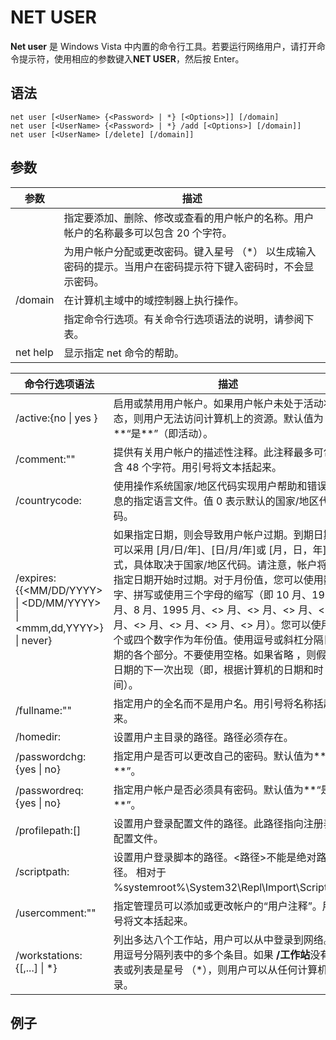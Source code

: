 # NET USER

**Net user** 是 Windows Vista 中内置的命令行工具。若要运行网络用户，请打开命令提示符，使用相应的参数键入**NET USER**，然后按 Enter。



## 语法

```
net user [<UserName> {<Password> | *} [<Options>]] [/domain]
net user [<UserName> {<Password> | *} /add [<Options>] [/domain]]
net user [<UserName> [/delete] [/domain]]
```



## 参数

| **参数**           | **描述**                                                     |
| ------------------ | ------------------------------------------------------------ |
| <UserName>         | 指定要添加、删除、修改或查看的用户帐户的名称。用户帐户的名称最多可以包含 20 个字符。 |
| <Password>         | 为用户帐户分配或更改密码。键入星号 （*） 以生成输入密码的提示。当用户在密码提示符下键入密码时，不会显示密码。 |
| /domain            | 在计算机主域中的域控制器上执行操作。                         |
| <Options>          | 指定命令行选项。有关命令行选项语法的说明，请参阅下表。       |
| net help <Command> | 显示指定 net 命令的帮助。                                    |



| 命令行选项语法                                               | **描述**                                                     |
| ------------------------------------------------------------ | ------------------------------------------------------------ |
| /active:{no \| yes }                                         | 启用或禁用用户帐户。如果用户帐户未处于活动状态，则用户无法访问计算机上的资源。默认值为**“是**”（即活动）。 |
| /comment:"<Text>"                                            | 提供有关用户帐户的描述性注释。此注释最多可包含 48 个字符。用引号将文本括起来。 |
| /countrycode:<NNN>                                           | 使用操作系统国家/地区代码实现用户帮助和错误消息的指定语言文件。值 0 表示默认的国家/地区代码。 |
| /expires:{{<MM/DD/YYYY> \| <DD/MM/YYYY> \| <mmm,dd,YYYY>} \| never} | 如果指定日期，则会导致用户帐户过期。到期日期可以采用 [月/日/年]、[日/月/年]或 [月，日，年]格式，具体取决于国家/地区代码。请注意，帐户将在指定日期开始时过期。对于月份值，您可以使用数字、拼写或使用三个字母的缩写（即 10 月、1994 月、8 月、1995 月、<> 月、<> 月、<> 月、<> 月、<> 月、<> 月、<> 月、<> 月）。您可以使用两个或四个数字作为年份值。使用逗号或斜杠分隔日期的各个部分。不要使用空格。如果省略 <YYYY>，则假定日期的下一次出现（即，根据计算机的日期和时间）。 |
| /fullname:"<Name>"                                           | 指定用户的全名而不是用户名。用引号将名称括起来。             |
| /homedir:<Path>                                              | 设置用户主目录的路径。路径必须存在。                         |
| /passwordchg:{yes \| no}                                     | 指定用户是否可以更改自己的密码。默认值为**“是**”。           |
| /passwordreq:{yes \| no}                                     | 指定用户帐户是否必须具有密码。默认值为**“是**”。             |
| /profilepath:[<Path>]                                        | 设置用户登录配置文件的路径。此路径指向注册表配置文件。       |
| /scriptpath:<Path>                                           | 设置用户登录脚本的路径。<路径>不能是绝对路径。<Path> 相对于 %systemroot%\System32\Repl\Import\Scripts。 |
| /usercomment:"<Text>"                                        | 指定管理员可以添加或更改帐户的“用户注释”。用引号将文本括起来。 |
| /workstations:{<ComputerName>[,...] \| *}                    | 列出多达八个工作站，用户可以从中登录到网络。用逗号分隔列表中的多个条目。如果 **/工作站**没有列表或列表是星号 （*），则用户可以从任何计算机登录。 |



## 例子



